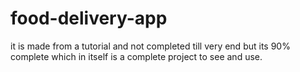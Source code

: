 # food-delivery-app
it is made from a tutorial and not completed till very end but its 90% complete which in itself is a complete project to see and use.
